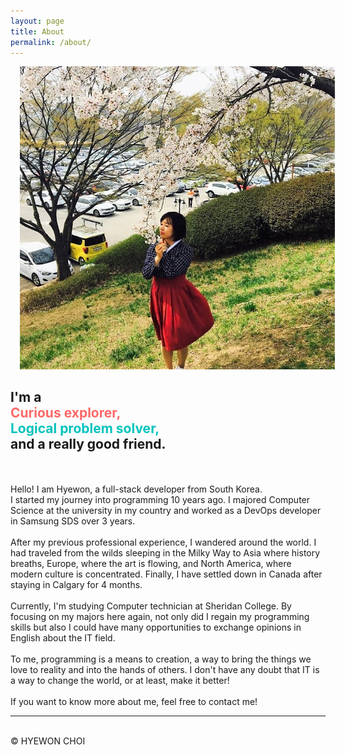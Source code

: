 ```yaml
---
layout: page
title: About
permalink: /about/
---
```


<img class="col two" style="padding-left:3%;" src="/img/prof_pic.jpg">
<div class="col one">
<h2>
<strong>
	I'm a <br>
	<font color="#ff6868">Curious explorer,</font> <br>
	<font color="#00c3bd">Logical problem solver,</font> <br>
	and a really good friend.	
</strong>
</h2>
</div>
<br>
<br>
Hello! I am Hyewon, a full-stack developer from South Korea.<br>
I started my journey into programming 10 years ago. I majored Computer Science at the university in my country  and worked as a DevOps developer in Samsung SDS over 3 years. 
<br><br>
After my previous professional experience, I wandered around the world. I had traveled from the wilds sleeping in the Milky Way to Asia where history breaths, Europe, where the art is flowing, and North America, where modern culture is concentrated. Finally, I have settled down in Canada after staying in Calgary for 4 months.
<br><br>
Currently, I'm studying Computer technician at Sheridan College. By focusing on my majors here again, not only did I regain my programming skills but also I could have many opportunities to exchange opinions in English about the IT field. 
<br><br>
To me, programming is a means to creation, a way to bring the things we love to reality and into the hands of others. I don't have any doubt that IT is a way to change the world, or at least, make it better!
<br><br>
If you want to know more about me, feel free to contact me!


<hr/>
<br/>
<span class="contacticon center">
	<a href="mailto:wone.choi.0401@google.com"><i class="fa fa-envelope-square"></i></a>
	<a href="https://github.com/wonechoi" target="_blank"><i class="fa fa-github-square"></i></a>
	<a href="https://www.linkedin.com/in/hyewon-choi-519bb8177/" target="_blank"><i class="fa fa-linkedin-square"></i></a>
</span>

<div class="col three caption">
	&copy; HYEWON CHOI
</div>

